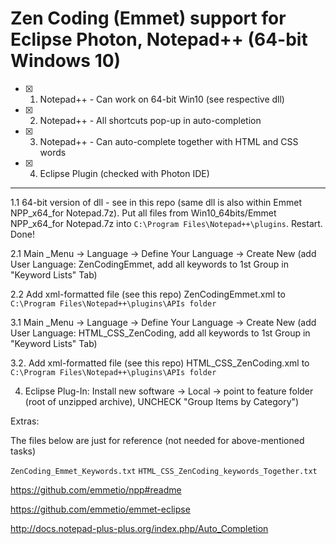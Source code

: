 
# Zen Coding (Emmet) support for Eclipse Photon, Notepad++ (64-bit Windows 10)

- [x] 1. Notepad++ - Can work on 64-bit Win10 (see respective dll)

- [x] 2. Notepad++ - All shortcuts pop-up in auto-completion

- [x] 3. Notepad++ - Can auto-complete together with HTML and CSS words

- [x] 4. Eclipse Plugin (checked with Photon IDE)

<hr>

1.1 64-bit version of dll - see in this repo (same dll is also within Emmet NPP_x64_for Notepad.7z). Put all files from Win10_64bits/Emmet NPP_x64_for Notepad.7z into `C:\Program Files\Notepad++\plugins`. Restart. Done!

2.1 Main _Menu -> Language -> Define Your Language -> Create New (add User Language: ZenCodingEmmet, add all keywords to 1st Group in  "Keyword Lists" Tab)

2.2 Add xml-formatted file (see this repo) ZenCodingEmmet.xml  to `C:\Program Files\Notepad++\plugins\APIs folder`

3.1 Main _Menu -> Language -> Define Your Language -> Create New (add User Language: HTML_CSS_ZenCoding, add all keywords to 1st Group in  "Keyword Lists" Tab)

3.2. Add xml-formatted file (see this repo) HTML_CSS_ZenCoding.xml to `C:\Program Files\Notepad++\plugins\APIs folder`

4. Eclipse Plug-In: Install new software -> Local -> point to feature folder (root of unzipped archive), UNCHECK "Group Items by Category")


Extras:

The files below are just for reference (not needed for above-mentioned tasks)

`ZenCoding_Emmet_Keywords.txt`
`HTML_CSS_ZenCoding_keywords_Together.txt`


https://github.com/emmetio/npp#readme 

https://github.com/emmetio/emmet-eclipse 

http://docs.notepad-plus-plus.org/index.php/Auto_Completion 

